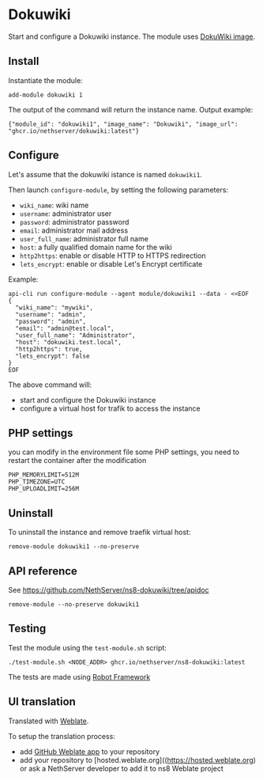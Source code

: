 # Dokuwiki

Start and configure a Dokuwiki instance.
The module uses [DokuWiki image](https://hub.docker.com/r/dokuwiki/dokuwiki).

## Install

Instantiate the module:
```
add-module dokuwiki 1
```

The output of the command will return the instance name.
Output example:
```
{"module_id": "dokuwiki1", "image_name": "Dokuwiki", "image_url": "ghcr.io/nethserver/dokuwiki:latest"}
```

## Configure

Let's assume that the dokuwiki istance is named `dokuwiki1`.

Then launch `configure-module`, by setting the following parameters:
- `wiki_name`: wiki name
- `username`: administrator user
- `password`: administrator password
- `email`: administrator mail address
- `user_full_name`: administrator full name
- `host`: a fully qualified domain name for the wiki
- `http2https`: enable or disable HTTP to HTTPS redirection
- `lets_encrypt`: enable or disable Let's Encrypt certificate

Example:
```
api-cli run configure-module --agent module/dokuwiki1 --data - <<EOF
{
  "wiki_name": "mywiki",
  "username": "admin",
  "password": "admin",
  "email": "admin@test.local",
  "user_full_name": "Administrator",
  "host": "dokuwiki.test.local",
  "http2https": true,
  "lets_encrypt": false
}
EOF
```

The above command will:
- start and configure the Dokuwiki instance
- configure a virtual host for trafik to access the instance

## PHP settings

you can modify in the environment file some PHP settings, you need to restart the container after the modification

```
PHP_MEMORYLIMIT=512M
PHP_TIMEZONE=UTC
PHP_UPLOADLIMIT=256M
```

## Uninstall

To uninstall the instance and remove traefik virtual host:
```
remove-module dokuwiki1 --no-preserve
```

## API reference

See https://github.com/NethServer/ns8-dokuwiki/tree/apidoc

    remove-module --no-preserve dokuwiki1

## Testing

Test the module using the `test-module.sh` script:


    ./test-module.sh <NODE_ADDR> ghcr.io/nethserver/ns8-dokuwiki:latest

The tests are made using [Robot Framework](https://robotframework.org/)

## UI translation

Translated with [Weblate](https://hosted.weblate.org/projects/ns8/).

To setup the translation process:

- add [GitHub Weblate app](https://docs.weblate.org/en/latest/admin/continuous.html#github-setup) to your repository
- add your repository to [hosted.weblate.org]((https://hosted.weblate.org) or ask a NethServer developer to add it to ns8 Weblate project
